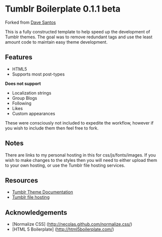 Tumblr Boilerplate 0.1.1 beta
===========================

Forked from [Dave Santos](https://github.com/davesantos)

This is a fully constructed template to help speed up the development of Tumblr themes. The goal was to remove redundant tags and use the least amount code to maintain easy theme development.

Features 
--------

* HTML5
* Supports most post-types

__Does not support__

* Localization strings
* Group Blogs
* Following
* Likes
* Custom appearances

These were consciously not included to expedite the workflow, however if you wish to include them then feel free to fork.

Notes
-----

There are links to my personal hosting in this for css/js/fonts/images. If you wish to make changes to the styles then you will need to either upload them to your own hosting, or use the Tumblr file hosting services.


## Resources ##

* [Tumblr Theme Documentation](http://www.tumblr.com/docs/en/custom_themes)
* [Tumblr file hosting](http://www.tumblr.com/themes/upload_static_file)

## Acknowledgements ##

* [Normalize CSS] (http://necolas.github.com/normalize.css/)
* [HTML 5 Boilerplate] (http://html5boilerplate.com/)